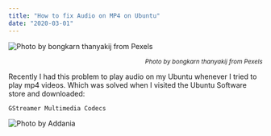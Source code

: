 ```yaml
---
title: "How to fix Audio on MP4 on Ubuntu"
date: "2020-03-01"
---
```


![](https://i.imgur.com/k7kjCMC.jpg "Photo by bongkarn thanyakij from Pexels")<p style="font-size: 12px; text-align: right">_Photo by bongkarn thanyakij from Pexels_</p>

Recently I had this problem to play audio on my Ubuntu whenever I tried to play mp4 videos. Which was solved when I visited the Ubuntu Software store and downloaded:

```
GStreamer Multimedia Codecs
```

![](https://i.imgur.com/1i0Ez5b.png "Photo by Addania")
